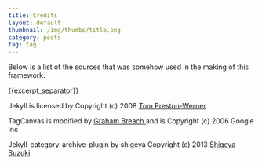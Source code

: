 ```yaml
---
title: Credits
layout: default
thumbnail: /img/thumbs/title.png
category: posts
tag: tag
---
```


Below is a list of the sources that was somehow used in the making of this framework.

{{excerpt_separator}}

<p> Jekyll is licensed by Copyright (c) 2008 <a href="https://github.com/mojombo/jekyll/blob/master/LICENSE"> Tom Preston-Werner </a> </p>

<p> TagCanvas is modified by  <a href="http://www.goat1000.com/tagcanvas.php"> Graham Breach </a> and is Copyright (c) 2006 Google Inc </p>

<p> Jekyll-category-archive-plugin by shigeya  Copyright (c) 2013  <a href="https://github.com/shigeya/jekyll-category-archive-plugin"> Shigeya Suzuki </a></p>